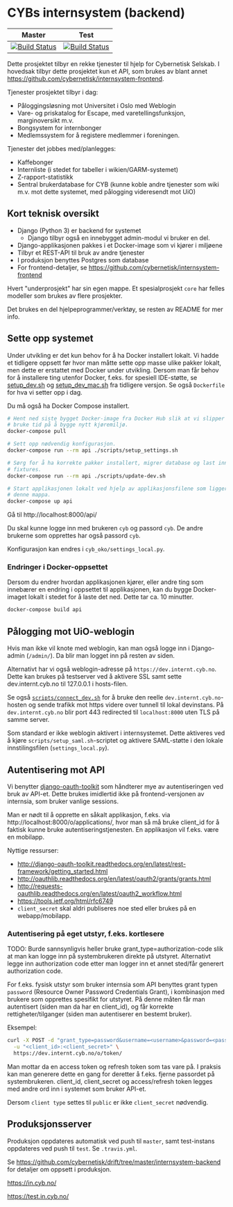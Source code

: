 # CYBs internsystem (backend)

| Master | Test |
| --- | --- |
| [![Build Status](https://travis-ci.org/cybernetisk/internsystem.svg?branch=master)](https://travis-ci.org/cybernetisk/internsystem) | [![Build Status](https://travis-ci.org/cybernetisk/internsystem.svg?branch=test)](https://travis-ci.org/cybernetisk/internsystem) |

Dette prosjektet tilbyr en rekke tjenester til hjelp for Cybernetisk Selskab.
I hovedsak tilbyr dette prosjektet kun et API, som brukes av blant annet
https://github.com/cybernetisk/internsystem-frontend.

Tjenester prosjektet tilbyr i dag:

* Påloggingsløsning mot Universitet i Oslo med Weblogin
* Vare- og priskatalog for Escape, med varetellingsfunksjon, marginoversikt m.v.
* Bongsystem for internbonger
* Medlemssystem for å registere medlemmer i foreningen.

Tjenester det jobbes med/planlegges:

* Kaffebonger
* Internliste (i stedet for tabeller i wikien/GARM-systemet)
* Z-rapport-statistikk
* Sentral brukerdatabase for CYB (kunne koble andre tjenester som wiki m.v. mot
  dette systemet, med pålogging videresendt mot UiO)

## Kort teknisk oversikt

* Django (Python 3) er backend for systemet
  * Django tilbyr også en innebygget admin-modul vi bruker en del.
* Django-applikasjonen pakkes i et Docker-image som vi kjører i miljøene
* Tilbyr et REST-API til bruk av andre tjenester
* I produksjon benyttes Postgres som database
* For frontend-detaljer, se https://github.com/cybernetisk/internsystem-frontend

Hvert "underprosjekt" har sin egen mappe. Et spesialprosjekt `core` har felles
modeller som brukes av flere prosjekter.

Det brukes en del hjelpeprogrammer/verktøy, se resten av README for mer info.

## Sette opp systemet

Under utvikling er det kun behov for å ha Docker installert lokalt. Vi hadde
et tidligere oppsett før hvor man måtte sette opp masse ulike pakker lokalt,
men dette er erstattet med Docker under utvikling. Dersom man får behov for å
installere ting utenfor Docker, f.eks. for spesiell IDE-støtte, se
[setup_dev.sh](https://github.com/cybernetisk/internsystem/blob/45d7da9d5591a3e85ba12fdcdbba19ababfb22e5/scripts/setup_dev.sh)
og [setup_dev_mac.sh](https://github.com/cybernetisk/internsystem/blob/45d7da9d5591a3e85ba12fdcdbba19ababfb22e5/scripts/setup_dev_mac.sh)
fra tidligere versjon. Se også `Dockerfile` for hva vi setter opp i dag.

Du må også ha Docker Compose installert.

```bash
# Hent ned siste bygget Docker-image fra Docker Hub slik at vi slipper å
# bruke tid på å bygge nytt kjøremiljø.
docker-compose pull

# Sett opp nødvendig konfigurasjon.
docker-compose run --rm api ./scripts/setup_settings.sh

# Sørg for å ha korrekte pakker installert, migrer database og last inn
# fixtures.
docker-compose run --rm api ./scripts/update-dev.sh

# Start applikasjonen lokalt ved hjelp av applikasjonsfilene som ligger i
# denne mappa.
docker-compose up api
```

Gå til http://localhost:8000/api/

Du skal kunne logge inn med brukeren `cyb` og passord `cyb`. De andre brukerne
som opprettes har også passord `cyb`.

Konfigurasjon kan endres i `cyb_oko/settings_local.py`.

### Endringer i Docker-oppsettet

Dersom du endrer hvordan applikasjonen kjører, eller andre ting som innebærer
en endring i oppsettet til applikasjonen, kan du bygge Docker-imaget lokalt
i stedet for å laste det ned. Dette tar ca. 10 minutter.

```bash
docker-compose build api
```

## Pålogging mot UiO-weblogin

Hvis man ikke vil knote med weblogin, kan man også logge inn i Django-admin
(`/admin/`). Da blir man logget inn på resten av siden.

Alternativt har vi også weblogin-adresse på `https://dev.internt.cyb.no`.
Dette kan brukes på testserver ved å aktivere SSL samt sette dev.internt.cyb.no
til 127.0.0.1 i hosts-filen.

Se også [`scripts/connect_dev.sh`](scripts/connect_dev.sh) for å bruke den
reelle `dev.internt.cyb.no`-hosten og sende trafikk mot https videre over
tunnell til lokal devinstans. På `dev.internt.cyb.no` blir port 443 redirected
til `localhost:8000` uten TLS på samme server.

Som standard er ikke weblogin aktivert i internsystemet. Dette aktiveres ved
å kjøre `scripts/setup_saml.sh`-scriptet og aktivere SAML-støtte i den lokale
innstilingsfilen (`settings_local.py`).

## Autentisering mot API

Vi benytter [django-oauth-toolkit](https://github.com/evonove/django-oauth-toolkit)
som håndterer mye av autentiseringen ved bruk av API-et. Dette brukes imidlertid
ikke på frontend-versjonen av internsia, som bruker vanlige sessions.

Man er nødt til å opprette en såkalt applikasjon, f.eks. via
http://localhost:8000/o/applications/, hvor man så må bruke client_id for å
faktisk kunne bruke autentiseringstjenesten. En applikasjon vil f.eks. være
en mobilapp.

Nyttige ressurser:

* http://django-oauth-toolkit.readthedocs.org/en/latest/rest-framework/getting_started.html
* http://oauthlib.readthedocs.org/en/latest/oauth2/grants/grants.html
* http://requests-oauthlib.readthedocs.org/en/latest/oauth2_workflow.html
* https://tools.ietf.org/html/rfc6749
* `client_secret` skal aldri publiseres noe sted eller brukes på en webapp/mobilapp.

### Autentisering på eget utstyr, f.eks. kortlesere

TODO: Burde sannsynligvis heller bruke grant_type=authorization-code slik at man
kan logge inn på systembrukeren direkte på utstyret. Alternativt legge inn
authorization code etter man logger inn et annet sted/får generert authorization
code.

For f.eks. fysisk utstyr som bruker internsia som API benyttes grant typen
`password` (Resource Owner Password Credentials Grant), i kombinasjon med
brukere som opprettes spesifikt for utstyret. På denne måten får man autentisert
(siden man da har en client_id), og får korrekte rettigheter/tilganger
(siden man autentiserer en bestemt bruker).

Eksempel:

```bash
curl -X POST -d "grant_type=password&username=<username>&password=<pass>" \
  -u "<client_id>:<client_secret>" \
  https://dev.internt.cyb.no/o/token/
```

Man mottar da en access token og refresh token som tas vare på. I praksis kan
man generere dette en gang for deretter å f.eks. fjerne passordet på
systembrukeren. client_id, client_secret og access/refresh token legges med
andre ord inn i systemet som bruker API-et.

Dersom `client type` settes til `public` er ikke `client_secret` nødvendig.

## Produksjonsserver

Produksjon oppdateres automatisk ved push til `master`, samt test-instans
oppdateres ved push til `test`. Se `.travis.yml`.

Se https://github.com/cybernetisk/drift/tree/master/internsystem-backend
for detaljer om oppsett i produksjon.

https://in.cyb.no/

https://test.in.cyb.no/
